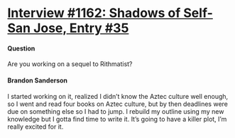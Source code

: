 # [Interview #1162: Shadows of Self-San Jose, Entry #35](https://www.theoryland.com/intvmain.php?i=1162#35)

#### Question

Are you working on a sequel to Rithmatist?

#### Brandon Sanderson

I started working on it, realized I didn’t know the Aztec culture well enough, so I went and read four books on Aztec culture, but by then deadlines were due on something else so I had to jump. I rebuild my outline using my new knowledge but I gotta find time to write it. It’s going to have a killer plot, I’m really excited for it.

